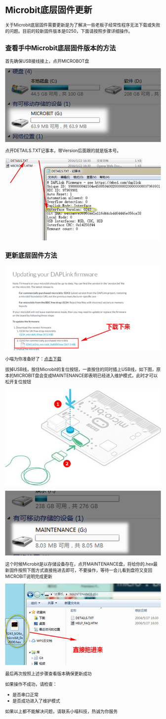 # Microbit底层固件更新  
  
关于Microbit底层固件需要更新是为了解决一些老板子经常性程序无法下载或失败的问题。目前的较新固件版本是0250，下面请按照步骤详细操作。  
  
## 查看手中Microbit底层固件版本的方法    
   
首先确保USB接线接上，点开MICROBOT盘
 
![](./images/c1.png)    
    
点开DETAILS.TXT记事本，带Version后面跟的就是版本号。

![](./images/c2.png)  
  
  
## 更新底层固件方法  
 
![](./images/x1.png)     

小喵为你准备好了：[点击下载](http://cdn.kittenbot.cn/microbit/0253_kl26z_microbit_0x8000.hex)
  

拔掉USB线，按住Microbit的复位按钮，一直按住的同时插上USB线，如下图，原本的MICROBIT盘会变成MAINTENANCE即表明已经进入维护模式，此时才可以松开复位按钮  


![](./images/b1.png)

![](./images/c3.png)    
    
这个时候Microbit是以存储设备存在，点开MAINTENANCE盘，将给你的.hex最新固件按照下图方式直接拖进去即可，不要操作，等待一会儿看到盘符又变回MICROBIT说明完成更新

![](./images/c4.png)  
  
最后再次按照上述步骤查看版本确保更新成功    
    
  
  

如果操作不成功，请检查：  


- 是否串口正常
- 是否成功进入了维护模式  

如果以上都不能解决问题，请联系小喵科技，热诚为你服务
  


  
